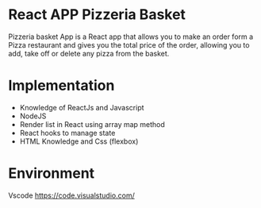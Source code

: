 # React APP Pizzeria Basket

Pizzeria basket App is a React app that allows you to make an order form a Pizza restaurant and gives you the total price of the order, allowing you to add, take off or delete any pizza from the basket.


# Implementation
- Knowledge of ReactJs and Javascript
- NodeJS
- Render list in React using array map method
- React hooks to manage state
- HTML Knowledge and Css (flexbox)

# Environment
Vscode https://code.visualstudio.com/
